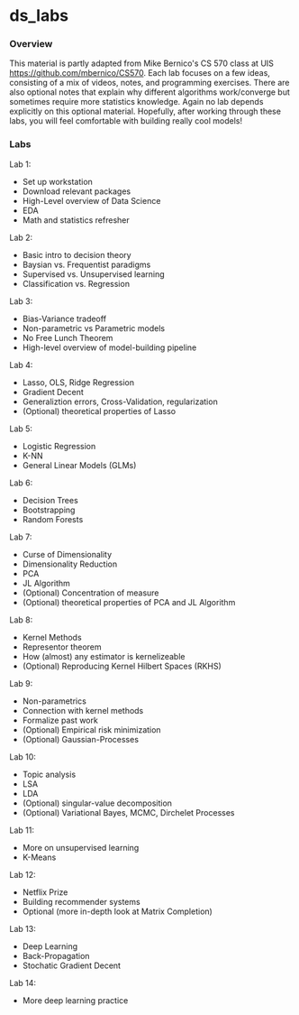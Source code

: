 # ds_labs

### Overview 
This material is partly adapted from Mike Bernico's CS 570 class at UIS https://github.com/mbernico/CS570. Each lab
focuses on a few ideas, consisting of a mix of videos, notes, and programming exercises. There are also optional notes
that explain why different algorithms work/converge but sometimes require more statistics knowledge. Again no lab depends explicitly on this optional material. Hopefully, after working through these labs, you will feel comfortable with building really cool models! 

### Labs

Lab 1:
- Set up workstation
- Download relevant packages
- High-Level overview of Data Science 
- EDA 
- Math and statistics refresher 

Lab 2:
- Basic intro to decision theory 
- Baysian vs. Frequentist paradigms 
- Supervised vs. Unsupervised learning 
- Classification vs. Regression 

Lab 3:
- Bias-Variance tradeoff
- Non-parametric vs Parametric models 
- No Free Lunch Theorem
- High-level overview of model-building pipeline 

Lab 4:
- Lasso, OLS, Ridge Regression  
- Gradient Decent 
- Generaliztion errors, Cross-Validation, regularization  
- (Optional) theoretical properties of Lasso  

Lab 5:
- Logistic Regression 
- K-NN
- General Linear Models (GLMs) 

Lab 6:
- Decision Trees 
- Bootstrapping 
- Random Forests 

Lab 7:
- Curse of Dimensionality 
- Dimensionality Reduction 
- PCA
- JL Algorithm 
- (Optional) Concentration of measure 
- (Optional) theoretical properties of PCA and JL Algorithm

Lab 8: 
- Kernel Methods
- Representor theorem 
- How (almost) any estimator is kernelizeable   
- (Optional) Reproducing Kernel Hilbert Spaces (RKHS)

Lab 9:
- Non-parametrics 
- Connection with kernel methods
- Formalize past work 
- (Optional) Empirical risk minimization
- (Optional) Gaussian-Processes

Lab 10:
- Topic analysis  
- LSA
- LDA 
- (Optional) singular-value decomposition 
- (Optional) Variational Bayes, MCMC, Dirchelet Processes

Lab 11:
- More on unsupervised learning 
- K-Means 

Lab 12:
- Netflix Prize
- Building recommender systems 
- Optional (more in-depth look at Matrix Completion)

Lab 13:
- Deep Learning  
- Back-Propagation 
- Stochatic Gradient Decent

Lab 14:
- More deep learning practice 
